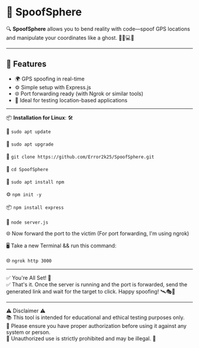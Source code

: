 # 🎯 SpoofSphere  

🔍 **SpoofSphere** allows you to bend reality with code—spoof GPS locations and manipulate your coordinates like a ghost. 🕵️‍♂️💻👻

---

## 🚀 Features

- 🌍 GPS spoofing in real-time  
- ⚙️ Simple setup with Express.js  
- 🌐 Port forwarding ready (with Ngrok or similar tools)  
- 🧪 Ideal for testing location-based applications

---

📦 **Installation for Linux**: 🛠️

🧰 ```sudo apt update``` <br>  
🧰 ```sudo apt upgrade``` <br>  
🔽 ```git clone https://github.com/Error2k25/SpoofSphere.git``` <br>  
📂 ```cd SpoofSphere``` <br>  
🧰 ```sudo apt install npm``` <br>  
⚙️ ```npm init -y``` <br>  
📦 ```npm install express``` <br>  
🚀 ```node server.js```

🌐 Now forward the port to the victim (For port forwarding, I'm using ngrok)  

🖥️ Take a new Terminal && run this command: <br>  
🌐 ```ngrok http 3000```

---

✅ You're All Set! 🎉  
✅ That's it. Once the server is running and the port is forwarded, send the generated link and wait for the target to click. Happy spoofing! 🛰️🎭🎯

---

⚠️ Disclaimer ⚠️  
📚 This tool is intended for educational and ethical testing purposes only.  
🔐 Please ensure you have proper authorization before using it against any system or person.  
🚫 Unauthorized use is strictly prohibited and may be illegal. 🚓

